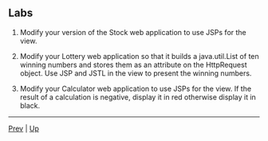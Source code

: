## Labs

1. Modify your version of the Stock web application to use JSPs for the view.

1. Modify your Lottery web application so that it builds a java.util.List of ten winning numbers and stores them as an attribute on the HttpRequest object. Use JSP and JSTL in the view to present the winning numbers.

1. Modify your Calculator web application to use JSPs for the view. If the result of a calculation is negative, display it in red otherwise display it in black.

<hr>

[Prev](08-JSTLEscaping.md) | [Up](../README.md)
